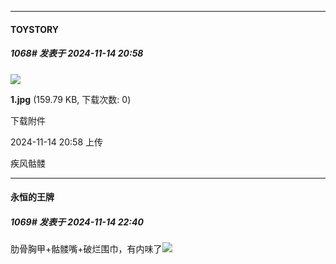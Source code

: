 ﻿
*****

####  TOYSTORY  
##### 1068#       发表于 2024-11-14 20:58

<img src="https://img.saraba1st.com/forum/202411/14/205841z0umf02fk1p3l91s.jpg" referrerpolicy="no-referrer">

<strong>1.jpg</strong> (159.79 KB, 下载次数: 0)

下载附件

2024-11-14 20:58 上传

疾风骷髅


*****

####  永恒的王牌  
##### 1069#       发表于 2024-11-14 22:40

肋骨胸甲+骷髅嘴+破烂围巾，有内味了<img src="https://static.saraba1st.com/image/smiley/face2017/018.png" referrerpolicy="no-referrer">

